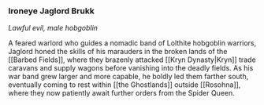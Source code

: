 ### Ironeye Jaglord Brukk

_Lawful evil, male hobgoblin_

A feared warlord who guides a nomadic band of Lolthite hobgoblin warriors, Jaglord honed the skills of his marauders in the broken lands of the [[Barbed Fields]], where they brazenly attacked [[Kryn Dynasty|Kryn]] trade caravans and supply wagons before vanishing into the deadly fields. As his war band grew larger and more capable, he boldly led them farther south, eventually coming to rest within [[the Ghostlands]] outside [[Rosohna]], where they now patiently await further orders from the Spider Queen.